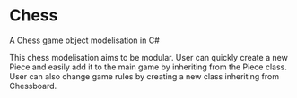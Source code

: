 # Chess
A Chess game object modelisation in C#

This chess modelisation aims to be modular. 
User can quickly create a new Piece and easily add it to the main game by inheriting from the Piece class.
User can also change game rules by creating a new class inheriting from Chessboard.
